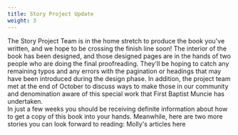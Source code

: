```yaml
---
title: Story Project Update
weight: 3
---
```


The Story Project Team is in the home stretch to produce the book you've written, and we hope to be crossing the finish line soon! The interior of the book has been designed, and those designed pages are in the hands of two people who are doing the final proofreading. They'll be hoping to catch any remaining typos and any errors with the pagination or headings that may have been introduced during the design phase. In addition, the project team met at the end of October to discuss ways to make those in our community and denomination aware of this special work that First Baptist Muncie has undertaken.  
In just a few weeks you should be receiving definite information about how to get a copy of this book into your hands. Meanwhile, here are two more stories you can look forward to reading:
Molly's articles here